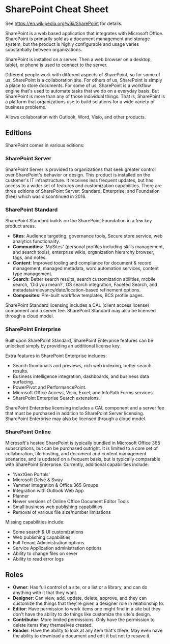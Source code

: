 # SharePoint Cheat Sheet

See https://en.wikipedia.org/wiki/SharePoint for details.

SharePoint is a web based application that integrates with Microsoft Office.  SharePoint is primarily sold as a
document management and storage system, but the product is highly configurable and usage varies substantially between
organizations.

SharePoint is installed on a server.  Then a web browser on a desktop, tablet, or phone is used to connect to the
server.

Different people work with different aspects of SharePoint, so for some of us, SharePoint is a collaboration site.  For
others of us, SharePoint is simply a place to store documents.  For some of us, SharePoint is a workflow engine that's
used to automate tasks that we do on a everyday basis.  But SharePoint is more than any of those individual things.
That is, SharePoint is a platform that organizations use to build solutions for a wide variety of business problems.

Allows collaboration with Outlook, Word, Visio, and other products.

## Editions

SharePoint comes in various editions:

### SharePoint Server

SharePoint Server is provided to organizations that seek greater control over SharePoint's behavior or design.  This
product is installed on the customer's IT infrastructure.  It receives less frequent updates, but has access to a wider
set of features and customization capabilities.  There are three editions of SharePoint Server: Standard, Enterprise,
and Foundation (free) which was discontinued in 2016.

### SharePoint Standard

SharePoint Standard builds on the SharePoint Foundation in a few key product areas.

* **Sites**: Audience targeting, governance tools, Secure store service, web analytics functionality.
* **Communities**: 'MySites' (personal profiles including skills management, and search tools), enterprise wikis,
  organization hierarchy browser, tags, and notes.
* **Content**: Improved tooling and compliance for document & record management, managed metadata, word automation
  services, content type management.
* **Search**: Better search results, search customization abilities, mobile search, 'Did you mean?', OS search
  integration, Faceted Search, and metadata/relevancy/date/location-based refinement options.
* **Composites**: Pre-built workflow templates, BCS profile pages.

SharePoint Standard licensing includes a CAL (client access license) component and a server fee.  SharePoint Standard
may also be licensed through a cloud model.

### SharePoint Enterprise

Built upon SharePoint Standard, SharePoint Enterprise features can be unlocked simply by providing an additional
license key.

Extra features in SharePoint Enterprise includes:

* Search thumbnails and previews, rich web indexing, better search results.
* Business intelligence integration, dashboards, and business data surfacing.
* PowerPivot and PerformancePoint.
* Microsoft Office Access, Visio, Excel, and InfoPath Forms services.
* SharePoint Enterprise Search extensions.

SharePoint Enterprise licensing includes a CAL component and a server fee that must be purchased in addition to
SharePoint Server licensing.  SharePoint Enterprise may also be licensed through a cloud model.

### SharePoint Online

Microsoft's hosted SharePoint is typically bundled in Microsoft Office 365 subscriptions, but can be purchased
outright.  It is limited to a core set of collaboration, file hosting, and document and content management scenarios,
and is updated on a frequent basis, but is typically comparable with SharePoint Enterprise.  Currently, additional
capabilities include:

* 'NextGen Portals'
* Microsoft Delve & Sway
* Yammer Integration & Office 365 Groups
* Integration with Outlook Web App
* Planner
* Newer versions of Online Office Document Editor Tools
* Small business web publishing capabilities
* Removal of various file size/number limitations

Missing capabilities include:

* Some search & UI customizations
* Web publishing capabilities
* Full Tenant Administration options
* Service Application administration options
* Ability to change files on sever
* Ability to read error logs


## Roles

* **Owner**: Has full control of a site, or a list or a library, and can do anything with it that they want.
* **Designer**: Can view, add, update, delete, approve, and they can customize the things that they're given a designer
  role in relationship to.
* **Editor**: Have permission to work items one might find in a site but they don't have the ability to do things like
  customize the site's design.
* **Contributor**: More limited permissions.  Only have the permission to delete items they themselves created.
* **Reader**: Have the ability to look at any item that's there.  May even have the ability to download a document and
  edit it but not to resave it.
